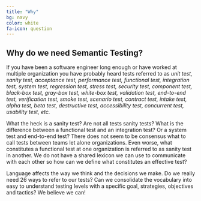 ```yaml
---
title: "Why"
bg: navy
color: white
fa-icon: question
---
```


## Why do we need Semantic Testing?

If you have been a software engineer long enough or have worked at multiple organization you have probably heard tests referred to as *unit test, sanity test, acceptance test, performance test, functional test, integration test, system test, regression test, stress test, security test, component test, black-box test, gray-box test, white-box test, validation test, end-to-end test, verification test, smoke test, scenario test, contract test, intake test, alpha test, beta test, destructive test, accessibility test, concurrent test, usability test, etc.*

What the heck is a sanity test? Are not all tests sanity tests? What is the difference between a functional test and an integration test? Or a system test and end-to-end test? There does not seem to be consensus what to call tests between teams let alone organizations. Even worse, what constitutes a functional test at one organization is referred to as sanity test in another. We do not have a shared lexicon we can use to communicate with each other so how can we define what constitutes an effective test?

Language affects the way we think and the decisions we make. Do we really need 26 ways to refer to our tests? Can we consolidate the vocabulary into easy to understand testing levels with a specific goal, strategies, objectives and tactics? We believe we can!
